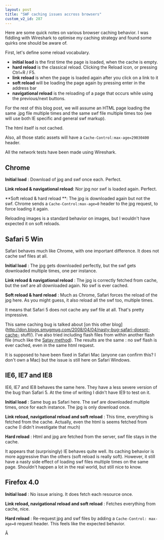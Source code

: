 ```yaml
---
layout: post
title: "SWF caching issues accross browsers"
custom_v2_id: 287
---
```


Here are some quick notes on various browser caching behavior. I was fiddling
with Wireshark to optimise my caching strategy and found some quirks one
should be aware of.

First, let's define some reload vocabulary.

  * **initial load** is the first time the page is loaded, when the cache is empty.
  * **hard reload** is the classical reload. Clicking the Reload icon, or pressing Ctrl+R / F5.
  * **link reload** is when the page is loaded again after you click on a link to it
  * **soft reload** will be loading the page again by pressing enter in the address bar
  * **navigational reload** is the reloading of a page that occurs while using the previous/next buttons.

For the rest of this blog post, we will assume an HTML page loading the same
.jpg file multiple times and the same swf file multiple times too (we will use
both IE specific and general swf markup).

The html itself is not cached.

Also, all those static assets will have a `Cache-Control:max-age=29030400`
header.

All the network tests have been made using Wireshark.

## Chrome

**Initial load** : Download of jpg and swf once each. Perfect.

**Link reload & navigational reload**: Nor jpg nor swf is loaded again. Perfect.

**Soft reload & hard reload **: The jpg is downloaded again but not the swf. Chrome sends a `Cache-Control:max-age=0` header to the jpg request, to force loading it again.

Reloading images is a standard behavior on images, but I wouldn't have
expected it on soft reloads.

## Safari 5 Win

Safari behaves much like Chrome, with one important difference. It does not
cache swf files at all.

**Initial load** : The jpg gets downloaded perfectly, but the swf gets downloaded multiple times, one per instance.

**Link reload & navigational reload** : The jpg is correctly fetched from cache, but the swf are all downloaded again. No swf is ever cached.

**Soft reload & hard reload** : Much as Chrome, Safari forces the reload of the jpg here. As you might guess, it also reload all the swf too, multiple times.

It means that Safari 5 does not cache any swf file at all. That's pretty
impressive.

This same caching bug is talked about [on this other
blog](http://don.blogs.smugmug.com/2008/04/04/nasty-bug-safari-doesnt-cache-
stuff/). I've also tried including flash files from within another flash file
(much like the [Satay method](http://www.alistapart.com/articles/flashsatay)).
The results are the same : no swf flash is ever cached, even in the same html
request.

It is supposed to have been fixed in Safari Mac (anyone can confirm this? I
don't own a Mac) but the issue is still here on Safari Windows.

## IE6, IE7 and IE8

IE6, IE7 and IE8 behaves the same here. They have a less severe version of the
bug than Safari 5. At the time of writing I didn't have IE9 to test on it.

**Initial load** : Same bug as Safari here. The swf are downloaded multiple times, once for each instance. The jpg is only download once.

**Link reload, navigational reload and soft reload** : This time, everything is fetched from the cache. Actually, even the html is seems fetched from cache (I didn't investigate that much)

**Hard reload** : Html and jpg are fetched from the server, swf file stays in the cache.

It appears that (surprisingly) IE behaves quite well. Its caching behavior is
more aggressive than the others (soft reload is really soft). However, it
still have a nasty side effect of loading swf files multiple times on the same
page. Shouldn't happen a lot in the real world, but still nice to know.

## Firefox 4.0

**Initial load** : No issue arising. It does fetch each resource once.

**Link reload, navigational reload and soft reload** : Fetches everything from cache, nice.

**Hard reload** : Re-request jpg and swf files by adding a `Cache-Control: max-age=0` request header. This feels like the expected behavior.

Â

  

